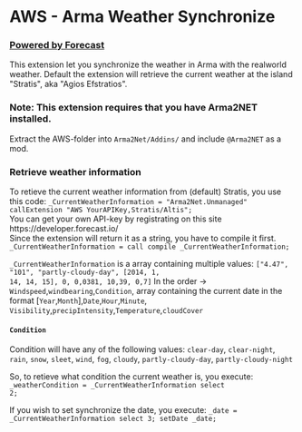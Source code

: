 AWS - Arma Weather Synchronize
===

<h3><a href="https://developer.forecast.io/">Powered by Forecast</a></h3>

This extension let you synchronize the weather in Arma with the realworld weather. Default the extension will retrieve the current weather at the island "Stratis", aka "Agios Efstratios".

<h3>Note: This extension requires that you have Arma2NET installed.</h3>
Extract the AWS-folder into <code>Arma2Net/Addins/</code> and include <code>@Arma2NET</code> as a mod.

<h3>Retrieve weather information</h3>
To retieve the current weather information from (default) Stratis, you use this code: 
<code>_CurrentWeatherInformation = "Arma2Net.Unmanaged" callExtension "AWS YourAPIKey,Stratis/Altis";</code>
<br />
You can get your own API-key by registrating on this site https://developer.forecast.io/
<br />Since the extension will return it as a string, you have to compile it first.
<code>_CurrentWeatherInformation = call compile _CurrentWeatherInformation;</code>

<code>_CurrentWeatherInformation</code> is a array containing multiple values:
<code>["4.47", "101", "partly-cloudy-day", [2014, 1, 14, 14, 15], 0, 0,0381, 10,39, 0,7]</code>
In the order -> <code>Windspeed</code>,<code>windbearing</code>,<code>Condition</code>, array containing the current date in the format [<code>Year</code>,<code>Month</code>],<code>Date</code>,<code>Hour</code>,<code>Minute</code>, <code>Visibility</code>,<code>precipIntensity</code>,<code>Temperature</code>,<code>cloudCover</code>

<h4><code>Condition</code></h4> Condition will have any of the following values:
<code>clear-day</code>, <code>clear-night</code>, <code>rain</code>, <code>snow</code>, <code>sleet</code>, <code>wind</code>, <code>fog</code>, <code>cloudy</code>, <code>partly-cloudy-day</code>, <code>partly-cloudy-night</code>

So, to retieve what condition the current weather is, you execute:
<code>_weatherCondition = _CurrentWeatherInformation select 2;</code>

If you wish to set synchronize the date, you execute:
<code>_date = _CurrentWeatherInformation select 3; setDate _date;</code>
